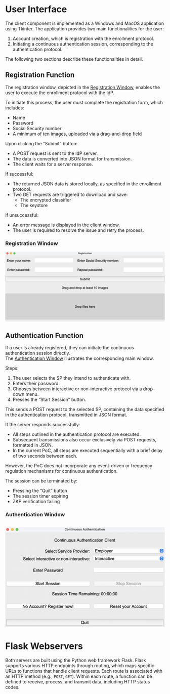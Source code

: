 # User Interface

The client component is implemented as a Windows and MacOS application using Tkinter. The application provides two main functionalities for the user:

1. Account creation, which is registration with the enrollment protocol.
2. Initiating a continuous authentication session, corresponding to the authentication protocol.

The following two sections describe these functionalities in detail.

## Registration Function

The registration window, depicted in the [Registration Window](#Registration-Window), enables the user to execute the enrollment protocol with the IdP.

To initiate this process, the user must complete the registration form, which includes:

- Name  
- Password  
- Social Security number  
- A minimum of ten images, uploaded via a drag-and-drop field

Upon clicking the “Submit” button:

- A POST request is sent to the IdP server.
- The data is converted into JSON format for transmission.
- The client waits for a server response.

If successful:

- The returned JSON data is stored locally, as specified in the enrollment protocol.
- Two GET requests are triggered to download and save:
  - The encrypted classifier
  - The keystore

If unsuccessful:

- An error message is displayed in the client window.
- The user is required to resolve the issue and retry the process.

### Registration Window
![Registration Window](registration_window.png)

## Authentication Function

If a user is already registered, they can initiate the continuous authentication session directly.  
The [Authentication Window](#Authentication-Window) illustrates the corresponding main window.

Steps:

1. The user selects the SP they intend to authenticate with.
2. Enters their password.
3. Chooses between interactive or non-interactive protocol via a drop-down menu.
4. Presses the “Start Session” button.

This sends a POST request to the selected SP, containing the data specified in the authentication protocol, transmitted in JSON format.

If the server responds successfully:

- All steps outlined in the authentication protocol are executed.
- Subsequent transmissions also occur exclusively via POST requests, formatted in JSON.
- In the current PoC, all steps are executed sequentially with a brief delay of two seconds between each.

However, the PoC does not incorporate any event-driven or frequency regulation mechanisms for continuous authentication.

The session can be terminated by:

- Pressing the “Quit” button
- The session timer expiring
- ZKP verification failing

### Authentication Window
![Authentication Window](authentication_window.png)
---

# Flask Webservers

Both servers are built using the Python web framework Flask. Flask supports various HTTP endpoints through routing, which maps specific URLs to functions that handle client requests. Each route is associated with an HTTP method (e.g., `POST`, `GET`). Within each route, a function can be defined to receive, process, and transmit data, including HTTP status codes.
